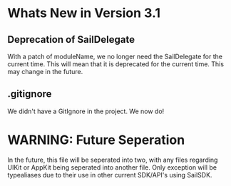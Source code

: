 # Whats New in Version 3.1

## Deprecation of SailDelegate

With a patch of moduleName, we no longer need the SailDelegate for the current time. This will mean that it is deprecated for the current time. This may change in the future.

## .gitignore

We didn't have a GitIgnore in the project. We now do!

# WARNING: Future Seperation

In the future, this file will be seperated into two, with any files regarding UIKit or AppKit being seperated into another file. Only exception will be typealiases due to their use in other current SDK/API's using SailSDK.
